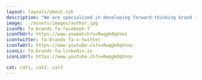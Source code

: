 ```yaml
---
layout: layouts/about.njk
description: "We are specialized in developing forward-thinking brand identities, websites, illustration and animation for all types of customers. And we do this by bringing our customers through each phase of the design process with us."
image: ../assets/images/author.jpg
iconFb: fa-brands fa-facebook-f
iconFbUrl: https://www.youwatch?v=Rwqgk0qVnos
icontwitter: fa-brands fa-x-twitter
iconTwUrl: https://www.youtube.co?v=Rwqgk0qVnos
iconLi: fa-brands fa-linkedin-in
iconLiUrl: https://www.youtube.ch?v=Rwqgk0qVnos

cat: cat1, cat2, cat3
---
```

